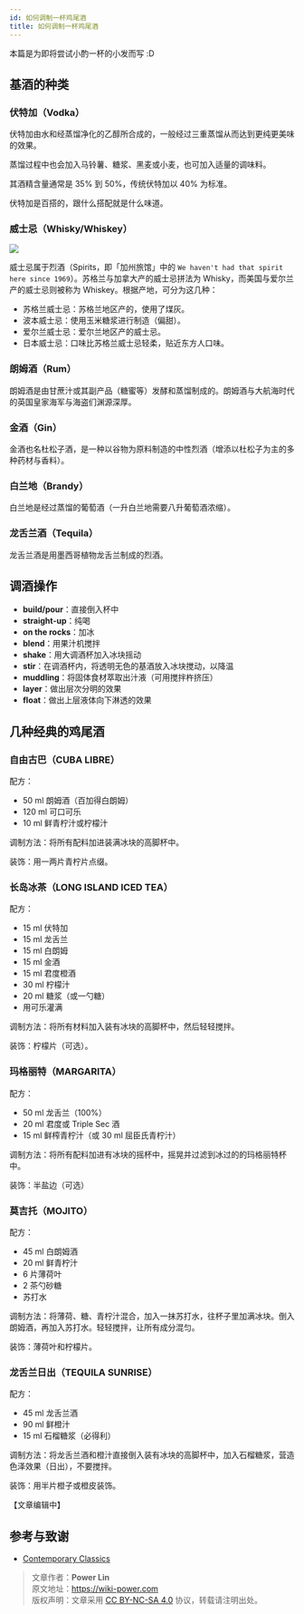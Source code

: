 ```yaml
---
id: 如何调制一杯鸡尾酒
title: 如何调制一杯鸡尾酒
---
```


本篇是为即将尝试小酌一杯的小发而写 :D

## 基酒的种类


### 伏特加（Vodka）

伏特加由水和经蒸馏净化的乙醇所合成的，一般经过三重蒸馏从而达到更纯更美味的效果。

蒸馏过程中也会加入马铃薯、糖浆、黑麦或小麦，也可加入适量的调味料。

其酒精含量通常是 35% 到 50%，传统伏特加以 40% 为标准。

伏特加是百搭的，跟什么搭配就是什么味道。

### 威士忌（Whisky/Whiskey）

![](https://wiki-media-1253965369.cos.ap-guangzhou.myqcloud.com/img/20210305001642.jpg)

威士忌属于烈酒（Spirits，即「加州旅馆」中的 `We haven't had that spirit here since 1969`）。苏格兰与加拿大产的威士忌拼法为 Whisky，而美国与爱尔兰产的威士忌则被称为 Whiskey。根据产地，可分为这几种：

- 苏格兰威士忌：苏格兰地区产的，使用了煤灰。
- 波本威士忌：使用玉米糖浆进行制造（偏甜）。
- 爱尔兰威士忌：爱尔兰地区产的威士忌。
- 日本威士忌：口味比苏格兰威士忌轻柔，贴近东方人口味。

### 朗姆酒（Rum）

朗姆酒是由甘蔗汁或其副产品（糖蜜等）发酵和蒸馏制成的。朗姆酒与大航海时代的英国皇家海军与海盗们渊源深厚。

### 金酒（Gin）

金酒也名杜松子酒，是一种以谷物为原料制造的中性烈酒（增添以杜松子为主的多种药材与香料）。

### 白兰地（Brandy）

白兰地是经过蒸馏的葡萄酒（一升白兰地需要八升葡萄酒浓缩）。

### 龙舌兰酒（Tequila）

龙舌兰酒是用墨西哥植物龙舌兰制成的烈酒。

## 调酒操作

- **build/pour**：直接倒入杯中
- **straight-up**：纯喝
- **on the rocks**：加冰
- **blend**：用果汁机搅拌
- **shake**：用大调酒杯加入冰块摇动
- **stir**：在调酒杯内，将透明无色的基酒放入冰块搅动，以降温
- **muddling**：将固体食材萃取出汁液（可用搅拌杵挤压）
- **layer**：做出层次分明的效果
- **float**：做出上层液体向下淋透的效果

## 几种经典的鸡尾酒

### 自由古巴（CUBA LIBRE）

配方：

- 50 ml 朗姆酒（百加得白朗姆）
- 120 ml 可口可乐
- 10 ml 鲜青柠汁或柠檬汁

调制方法：将所有配料加进装满冰块的高脚杯中。

装饰：用一两片青柠片点缀。

### 长岛冰茶（LONG ISLAND ICED TEA）

配方：

- 15 ml 伏特加
- 15 ml 龙舌兰
- 15 ml 白朗姆
- 15 ml 金酒
- 15 ml 君度橙酒
- 30 ml 柠檬汁
- 20 ml 糖浆（或一勺糖）
- 用可乐灌满

调制方法：将所有材料加入装有冰块的高脚杯中，然后轻轻搅拌。

装饰：柠檬片（可选）。

### 玛格丽特（MARGARITA）

配方：

- 50 ml 龙舌兰（100%）
- 20 ml 君度或 Triple Sec 酒
- 15 ml 鲜榨青柠汁（或 30 ml 屈臣氏青柠汁）

调制方法：将所有配料加进有冰块的摇杯中，摇晃并过滤到冰过的的玛格丽特杯中。

装饰：半盐边（可选）

### 莫吉托（MOJITO）

配方：

- 45 ml 白朗姆酒
- 20 ml 鲜青柠汁
- 6 片薄荷叶
- 2 茶勺砂糖
- 苏打水

调制方法：将薄荷、糖、青柠汁混合，加入一抹苏打水，往杯子里加满冰块。倒入朗姆酒，再加入苏打水。轻轻搅拌，让所有成分混匀。

装饰：薄荷叶和柠檬片。

### 龙舌兰日出（TEQUILA SUNRISE）

配方：

- 45 ml 龙舌兰酒
- 90 ml 鲜橙汁
- 15 ml 石榴糖浆（必得利）

调制方法：将龙舌兰酒和橙汁直接倒入装有冰块的高脚杯中，加入石榴糖浆，营造色泽效果（日出），不要搅拌。

装饰：用半片橙子或橙皮装饰。

【文章编辑中】

## 参考与致谢

- [Contemporary Classics](https://iba-world.com/contemporary-classics/)

> 文章作者：**Power Lin**  
> 原文地址：<https://wiki-power.com>  
> 版权声明：文章采用 [CC BY-NC-SA 4.0](https://creativecommons.org/licenses/by/4.0/deed.zh) 协议，转载请注明出处。
